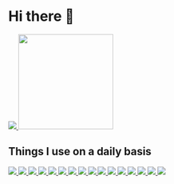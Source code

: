 # Hi there 👋


<p align="left">
  <a href="https://github.com/Cleaninja/readme-components">
  </a>
</p>

<p align="left">
  <a href="https://github.com/Cleaninja/readme-components">
    <img src="https://readme-components.vercel.app/api?component=experience&company=CRED_CLUB&role=Frontend%20Engineer%20&location=Japan&fill=black">
    </a>
  <a href="https://github.com/Cleaninja/readme-components">
    <img style="height:190px" src="https://readme-components.vercel.app/api?component=stackoverflow&stackoverflowid=8780399&textfill=black&fill=linear-gradient%2862deg%2C%20%238EC5FC%200%25%2C%20%23E0C3FC%20100%25%29%3B%0A">
</a>
</p>

## Things I use on a daily basis

<p align="left">
  <a href="https://github.com/Cleaninja/readme-components">
    <img
      src="https://readme-components.vercel.app/api?component=logo&fill=black&logo=react&animation=spin&svgfill=15d8fe">
  </a>
  <a href="https://github.com/Cleaninja/readme-components">
    <img src="https://readme-components.vercel.app/api?component=logo&fill=black&logo=vue.js&svgfill=2d79c7">
  </a>
  <a href="https://github.com/Cleaninja/readme-components">
    <img src="https://readme-components.vercel.app/api?component=logo&fill=black&logo=angular&svgfill=2d79c7">
  </a>
  <a href="https://github.com/Cleaninja/readme-components">
    <img src="https://readme-components.vercel.app/api?component=logo&fill=black&logo=typescript&svgfill=2d79c7">
  </a>
  <a href="https://github.com/Cleaninja/readme-components">
    <img src="https://readme-components.vercel.app/api?component=logo&fill=black&logo=webpack&svgfill=8ed5fa">
  </a>
  <a href="https://github.com/Cleaninja/readme-components">
    <img src="https://readme-components.vercel.app/api?component=logo&fill=black&logo=node.js&svgfill=659b60">
  </a>
  <a href="https://github.com/Cleaninja/readme-components">
    <img src="https://readme-components.vercel.app/api?component=logo&fill=black&logo=express.js&svgfill=659b60">
  </a>
  <a href="https://github.com/Cleaninja/readme-components">
    <img src="https://readme-components.vercel.app/api?component=logo&fill=black&logo=ember.js&svgfill=df5c43">
  </a>
  <a href="https://github.com/Cleaninja/readme-components">
    <img src="https://readme-components.vercel.app/api?component=logo&fill=black&logo=sass&svgfill=cd6799">
  </a>


  <!-- <a href="https://github.com/Cleaninja/readme-components">
<img  src="https://readme-components.vercel.app/api?component=logo&fill=black&logo=html5&svgfill=f06629">
</a> -->
  <a href="https://github.com/Cleaninja/readme-components">
    <img src="https://readme-components.vercel.app/api?component=logo&fill=black&logo=javascript&svgfill=f6df1c">
  </a>
  <a href="https://github.com/Cleaninja/readme-components">
    <img src="https://readme-components.vercel.app/api?component=logo&fill=black&logo=CSS3&svgfill=028dd1">
  </a>
  <a href="https://github.com/Cleaninja/readme-components">
    <img src="https://readme-components.vercel.app/api?component=logo&fill=black&logo=github">
  </a>

  <a href="https://github.com/Cleaninja/readme-components">
    <img src="https://readme-components.vercel.app/api?component=logo&fill=black&logo=laravel&svgfill=f6df1c">
  </a>
  <a href="https://github.com/Cleaninja/readme-components">
    <img src="https://readme-components.vercel.app/api?component=logo&fill=black&logo=go&svgfill=f6df1c">
  </a>
  <a href="https://github.com/Cleaninja/readme-components">
    <img src="https://readme-components.vercel.app/api?component=logo&fill=black&logo=python&svgfill=f6df1c">
  </a>
  <a href="https://github.com/Cleaninja/readme-components">
    <img src="https://readme-components.vercel.app/api?component=logo&fill=black&logo=django&svgfill=f6df1c">
  </a>
</p>


<!-- 
## My Skills 💻
<p align="left">
<a href="https://github.com/Cleaninja/readme-components">
<img  src="https://readme-components.vercel.app/api?component=linearprogress&skill=HTML&value=80&design=candy&fill=ff69b4">
</a>
<a href="https://github.com/Cleaninja/readme-components">
<img  src="https://readme-components.vercel.app/api?component=linearprogress&skill=CSS&value=70&design=candy&fill=ff69b4">
</a>
<a href="https://github.com/Cleaninja/readme-components">
<img  src="https://readme-components.vercel.app/api?component=linearprogress&skill=JS&value=50&design=candy&fill=ff69b4">
</a>
<a href="https://github.com/Cleaninja/readme-components">
<img  src="https://readme-components.vercel.app/api?component=linearprogress&skill=REACT&value=60&design=candy&fill=ff69b4">
</a>
<a href="https://github.com/Cleaninja/readme-components">
<img  src="https://readme-components.vercel.app/api?component=linearprogress&skill=CPP&value=50&design=candy&fill=ff69b4">
</a>
<a href="https://github.com/Cleaninja/readme-components">
<img  src="https://readme-components.vercel.app/api?component=linearprogress&skill=GIT&value=70&design=candy&fill=ff69b4">
</a>
</p>
-->


<!--
# Coming soon 🚀
<p align="left">
<a href="https://github.com/Cleaninja/readme-components">
<img  src="https://readme-components.vercel.app/api?component=">
</a>
</p>
-->
